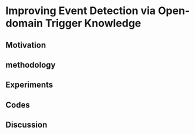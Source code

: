 # Improving Event Detection via Open-domain Trigger Knowledge
## Motivation
## methodology
## Experiments
## Codes
## Discussion